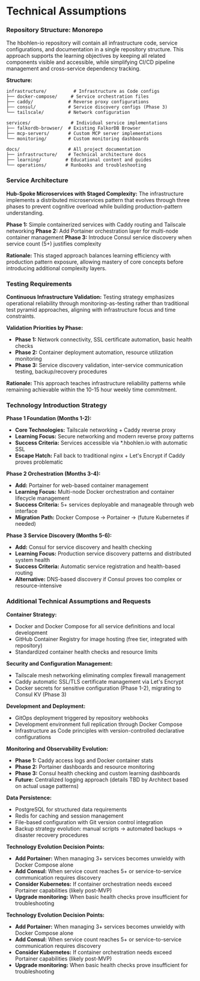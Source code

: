 # Technical Assumptions

### Repository Structure: Monorepo
The hbohlen-io repository will contain all infrastructure code, service configurations, and documentation in a single repository structure. This approach supports the learning objectives by keeping all related components visible and accessible, while simplifying CI/CD pipeline management and cross-service dependency tracking.

**Structure:**
```
infrastructure/          # Infrastructure as Code configs
├── docker-compose/     # Service orchestration files
├── caddy/             # Reverse proxy configurations
├── consul/            # Service discovery configs (Phase 3)
└── tailscale/         # Network configuration

services/               # Individual service implementations
├── falkordb-browser/  # Existing FalkorDB Browser
├── mcp-servers/       # Custom MCP server implementations
└── monitoring/        # Custom monitoring dashboards

docs/                  # All project documentation
├── infrastructure/    # Technical architecture docs
├── learning/         # Educational content and guides
└── operations/       # Runbooks and troubleshooting
```

### Service Architecture
**Hub-Spoke Microservices with Staged Complexity:** The infrastructure implements a distributed microservices pattern that evolves through three phases to prevent cognitive overload while building production-pattern understanding.

**Phase 1:** Simple containerized services with Caddy routing and Tailscale networking
**Phase 2:** Add Portainer orchestration layer for multi-node container management
**Phase 3:** Introduce Consul service discovery when service count (5+) justifies complexity

**Rationale:** This staged approach balances learning efficiency with production pattern exposure, allowing mastery of core concepts before introducing additional complexity layers.

### Testing Requirements
**Continuous Infrastructure Validation:** Testing strategy emphasizes operational reliability through monitoring-as-testing rather than traditional test pyramid approaches, aligning with infrastructure focus and time constraints.

**Validation Priorities by Phase:**
- **Phase 1:** Network connectivity, SSL certificate automation, basic health checks
- **Phase 2:** Container deployment automation, resource utilization monitoring
- **Phase 3:** Service discovery validation, inter-service communication testing, backup/recovery procedures

**Rationale:** This approach teaches infrastructure reliability patterns while remaining achievable within the 10-15 hour weekly time commitment.

### Technology Introduction Strategy

**Phase 1 Foundation (Months 1-2):**
- **Core Technologies:** Tailscale networking + Caddy reverse proxy
- **Learning Focus:** Secure networking and modern reverse proxy patterns
- **Success Criteria:** Services accessible via *.hbohlen.io with automatic SSL
- **Escape Hatch:** Fall back to traditional nginx + Let's Encrypt if Caddy proves problematic

**Phase 2 Orchestration (Months 3-4):**
- **Add:** Portainer for web-based container management
- **Learning Focus:** Multi-node Docker orchestration and container lifecycle management
- **Success Criteria:** 5+ services deployable and manageable through web interface
- **Migration Path:** Docker Compose → Portainer → (future Kubernetes if needed)

**Phase 3 Service Discovery (Months 5-6):**
- **Add:** Consul for service discovery and health checking
- **Learning Focus:** Production service discovery patterns and distributed system health
- **Success Criteria:** Automatic service registration and health-based routing
- **Alternative:** DNS-based discovery if Consul proves too complex or resource-intensive

### Additional Technical Assumptions and Requests

**Container Strategy:**
- Docker and Docker Compose for all service definitions and local development
- GitHub Container Registry for image hosting (free tier, integrated with repository)
- Standardized container health checks and resource limits

**Security and Configuration Management:**
- Tailscale mesh networking eliminating complex firewall management
- Caddy automatic SSL/TLS certificate management via Let's Encrypt
- Docker secrets for sensitive configuration (Phase 1-2), migrating to Consul KV (Phase 3)

**Development and Deployment:**
- GitOps deployment triggered by repository webhooks
- Development environment full replication through Docker Compose
- Infrastructure as Code principles with version-controlled declarative configurations

**Monitoring and Observability Evolution:**
- **Phase 1:** Caddy access logs and Docker container stats
- **Phase 2:** Portainer dashboards and resource monitoring
- **Phase 3:** Consul health checking and custom learning dashboards
- **Future:** Centralized logging approach (details TBD by Architect based on actual usage patterns)

**Data Persistence:**
- PostgreSQL for structured data requirements
- Redis for caching and session management
- File-based configuration with Git version control integration
- Backup strategy evolution: manual scripts → automated backups → disaster recovery procedures

**Technology Evolution Decision Points:**
- **Add Portainer:** When managing 3+ services becomes unwieldy with Docker Compose alone
- **Add Consul:** When service count reaches 5+ or service-to-service communication requires discovery
- **Consider Kubernetes:** If container orchestration needs exceed Portainer capabilities (likely post-MVP)
- **Upgrade monitoring:** When basic health checks prove insufficient for troubleshooting

**Technology Evolution Decision Points:**
- **Add Portainer:** When managing 3+ services becomes unwieldy with Docker Compose alone
- **Add Consul:** When service count reaches 5+ or service-to-service communication requires discovery
- **Consider Kubernetes:** If container orchestration needs exceed Portainer capabilities (likely post-MVP)
- **Upgrade monitoring:** When basic health checks prove insufficient for troubleshooting